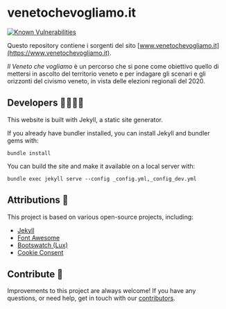 # venetochevogliamo.it

[![Known Vulnerabilities](https://snyk.io//test/github/venetochevogliamo/venetochevogliamo.it/badge.svg?targetFile=Gemfile.lock)](https://snyk.io//test/github/venetochevogliamo/venetochevogliamo.it?targetFile=Gemfile.lock)

Questo repository contiene i sorgenti del sito [www.venetochevogliamo.it](https://www.venetochevogliamo.it).

_Il Veneto che vogliamo_ è un percorso che si pone come obiettivo quello di mettersi in ascolto del territorio veneto e per indagare gli scenari e gli orizzonti del civismo veneto, in vista delle elezioni regionali del 2020.

## Developers 👩‍💻👨‍💻

This website is built with Jekyll, a static site generator.

If you already have bundler installed, you can install Jekyll and bundler gems with:

```
bundle install
```

You can build the site and make it available on a local server with:

```
bundle exec jekyll serve --config _config.yml,_config_dev.yml
```

## Attributions 🙌

This project is based on various open-source projects, including:

- [Jekyll](https://jekyllrb.com/)
- [Font Awesome](https://fontawesome.com/)
- [Bootswatch (Lux)](https://bootswatch.com/lux/)
- [Cookie Consent](https://cookieconsent.osano.com/)

## Contribute 🚀

Improvements to this project are always welcome! If you have any questions, or need help, get in touch with our [contributors](https://github.com/venetochevogliamo/venetochevogliamo.it/graphs/contributors).
